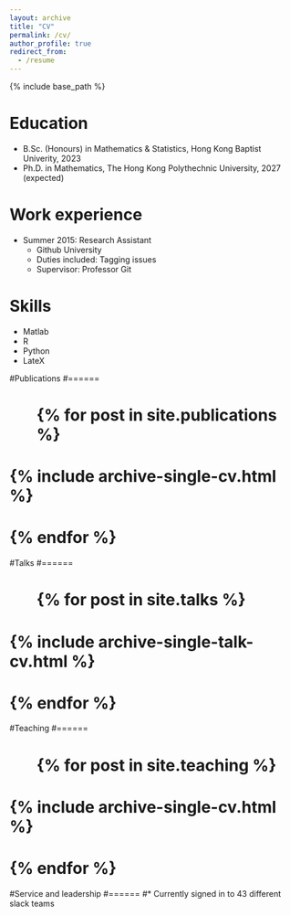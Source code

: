 ```yaml
---
layout: archive
title: "CV"
permalink: /cv/
author_profile: true
redirect_from:
  - /resume
---
```


{% include base_path %}

Education
======
* B.Sc. (Honours) in Mathematics & Statistics, Hong Kong Baptist Univerity, 2023
* Ph.D. in Mathematics, The Hong Kong Polythechnic University, 2027 (expected)

Work experience
======
* Summer 2015: Research Assistant
  * Github University
  * Duties included: Tagging issues
  * Supervisor: Professor Git

  
Skills
======
* Matlab
* R
* Python
* LateX

#Publications
#======
#  <ul>{% for post in site.publications %}
#    {% include archive-single-cv.html %}
#  {% endfor %}</ul>
  
#Talks
#======
#  <ul>{% for post in site.talks %}
#    {% include archive-single-talk-cv.html %}
#  {% endfor %}</ul>
  
#Teaching
#======
#  <ul>{% for post in site.teaching %}
#    {% include archive-single-cv.html %}
#  {% endfor %}</ul>
  
#Service and leadership
#======
#* Currently signed in to 43 different slack teams
